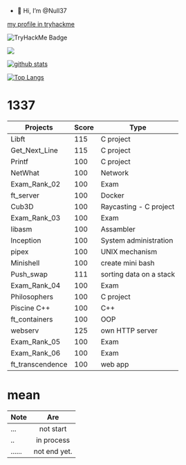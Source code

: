 - 👋 Hi, I’m @Null37

<!---
zerossamadi/zerossamadi is a ✨ special ✨ repository because its `README.md` (this file) appears on your GitHub profile.
You can click the Preview link to take a look at your changes.
--->

[my profile in tryhackme](https://tryhackme.com/p/Null37)

![TryHackMe Badge](https://tryhackme-badges.s3.amazonaws.com/Null37.png "Logo Title Text 1")

![](https://komarev.com/ghpvc/?username=your-github-username)

[![github stats](https://github-readme-stats.vercel.app/api?username=Null37&count_private=true&show_icons=true&theme=dark)](https://github.com/Null37/github-readme-stats)

[![Top Langs](https://github-readme-stats.vercel.app/api/top-langs/?username=Null37&layout=compact&exclude_repo=ft_server&langs_count=15&theme=highcontrast)](https://github.com/Null37/github-readme-stats)

# 1337
|   Projects	|  Score	| Type |
|---	|---	|--- |
| Libft | 115 | C project |
| Get_Next_Line	| 115 | C project |
| Printf	| 100 | C project |
| NetWhat | 100 | Network |
| Exam_Rank_02 | 100 | Exam |
| ft_server | 100 | Docker |
| Cub3D | 100 | Raycasting - C project |
| Exam_Rank_03 | 100 | Exam |
| libasm | 100 | Assambler |
| Inception | 100 | System administration |
| pipex | 100 |  UNIX mechanism| 
| Minishell | 100 | create mini bash |
| Push_swap | 111 | sorting data on a stack|
| Exam_Rank_04 | 100 | Exam |
| Philosophers |100 | C project |
| Piscine C++ | 100 | C++ |
| ft_containers | 100  | OOP |
| webserv | 125 | own HTTP server|
| Exam_Rank_05  | 100  | Exam |
| Exam_Rank_06  | 100 |  Exam |
| ft_transcendence | 100 | web app |
# mean
|Note           | Are           |
| ------------- |:-------------:|
| ...           | not start     |
| ..            | in process    |
|......         | not end yet.  |
